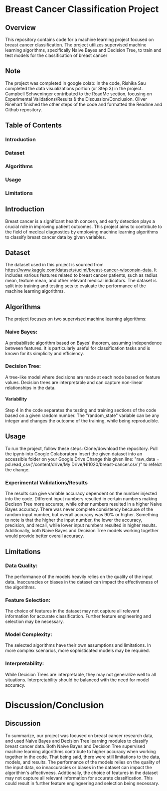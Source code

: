 # Breast Cancer Classification Project

## Overview
This repository contains code for a machine learning project focused on breast cancer classification. The project utilizes supervised machine learning algorithms, specifically Naive Bayes and Decision Tree, to train and test models for the classification of breast cancer 

## Note
The project was completed in google colab: in the code, Rishika Sau completed the data visualizations portion (or Step 3) in the project.  
Campbell Schweninger contributed to the ReadMe section, focusing on Experimental Validations/Results & the Discussion/Conclusion.
Oliver Rinehart finished the other steps of the code and formatted the Readme and Github repository.

## Table of Contents
### Introduction
### Dataset
### Algorithms
### Usage
### Limitations

## Introduction
Breast cancer is a significant health concern, and early detection plays a crucial role in improving patient outcomes. This project aims to contribute to the field of medical diagnostics by employing machine learning algorithms to classify breast cancer data by given variables.

## Dataset
The dataset used in this project is sourced from https://www.kaggle.com/datasets/uciml/breast-cancer-wisconsin-data. It includes various features related to breast cancer patients, such as radius mean, texture mean, and other relevant medical indicators. The dataset is split into training and testing sets to evaluate the performance of the machine learning algorithms.

## Algorithms
The project focuses on two supervised machine learning algorithms:

### Naive Bayes:
A probabilistic algorithm based on Bayes' theorem, assuming independence between features. It is particularly useful for classification tasks and is known for its simplicity and efficiency.

### Decision Tree:
A tree-like model where decisions are made at each node based on feature values. Decision trees are interpretable and can capture non-linear relationships in the data.

#### Variability
Step 4 in the code separates the testing and training sections of the code based on a given random number. The "random_state" variable can be any integer and changes the outcome of the training, while being reproducible. 

## Usage
To run the project, follow these steps:
Clone/download the repository.
Pull the ipynb into Google Colaboratory
Insert the given dataset into an accessible folder on your Google Drive
Change this given line: "raw_data = pd.read_csv('/content/drive/My Drive/HI1020/breast-cancer.csv')" to refelct the change.

### Experimental Validations/Results
The results can give variable accuracy dependent on the number injected into the code. Different input numbers resulted in certain numbers making Decison Tree more accurate, while other numbers resulted in a higher Naive Bayes accuracy. There was never complete consistency because of the random input number, but overall accuracy was 90% or higher. Something to note is that the higher the input number, the lower the accuracy, precision, and recall, while lower input numbers resulted in higher results. Additionally, both Naive Bayes and Decision Tree models working together would provide better overall accuracy. 

## Limitations
### Data Quality:
The performance of the models heavily relies on the quality of the input data. Inaccuracies or biases in the dataset can impact the effectiveness of the algorithms.

### Feature Selection:
The choice of features in the dataset may not capture all relevant information for accurate classification. Further feature engineering and selection may be necessary.

### Model Complexity:
The selected algorithms have their own assumptions and limitations. In more complex scenarios, more sophisticated models may be required.

### Interpretability:
While Decision Trees are interpretable, they may not generalize well to all situations. Interpretability should be balanced with the need for model accuracy.

# Discussion/Conclusion

## Discussion
To summarize, our project was focused on breast cancer research data, and used Naive Bayes and Decision Tree learning modules to classify breast cancer data. Both Naive Bayes and Decision Tree supervised machine learning algorithms contribute to higher accuracy when working together in the code. That being said, there were still limitations to the data, models, and results. The performance of the models relies on the quality of the input data, so innaccuracies or biases in the dataset can impact the algorithim's affectivness. Addtionally, the choice of features in the dataset may not capture all relevant information for accurate classification. This could result in further feature engingeering and selection being necessary.
